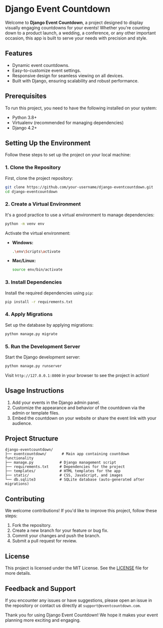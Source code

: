 # Django Event Countdown

Welcome to **Django Event Countdown**, a project designed to display visually engaging countdowns for your events! Whether you're counting down to a product launch, a wedding, a conference, or any other important occasion, this app is built to serve your needs with precision and style.

## Features

- Dynamic event countdowns.
- Easy-to-customize event settings.
- Responsive design for seamless viewing on all devices.
- Built with Django, ensuring scalability and robust performance.

## Prerequisites

To run this project, you need to have the following installed on your system:

- Python 3.8+
- Virtualenv (recommended for managing dependencies)
- Django 4.2+

## Setting Up the Environment

Follow these steps to set up the project on your local machine:

### 1. Clone the Repository

First, clone the project repository:
```bash
git clone https://github.com/your-username/django-eventcountdown.git
cd django-eventcountdown
```

### 2. Create a Virtual Environment

It's a good practice to use a virtual environment to manage dependencies:
```bash
python -m venv env
```

Activate the virtual environment:
- **Windows:**
  ```bash
  .\env\Scripts\activate
  ```
- **Mac/Linux:**
  ```bash
  source env/bin/activate
  ```

### 3. Install Dependencies

Install the required dependencies using `pip`:
```bash
pip install -r requirements.txt
```

### 4. Apply Migrations

Set up the database by applying migrations:
```bash
python manage.py migrate
```

### 5. Run the Development Server

Start the Django development server:
```bash
python manage.py runserver
```

Visit `http://127.0.0.1:8000` in your browser to see the project in action!

## Usage Instructions

1. Add your events in the Django admin panel.
2. Customize the appearance and behavior of the countdown via the admin or template files.
3. Embed the countdown on your website or share the event link with your audience.

## Project Structure

```plaintext
django-eventcountdown/
├── eventcountdown/       # Main app containing countdown functionality
├── manage.py            # Django management script
├── requirements.txt     # Dependencies for the project
├── templates/           # HTML templates for the app
├── static/              # CSS, JavaScript, and images
└── db.sqlite3           # SQLite database (auto-generated after migrations)
```

## Contributing

We welcome contributions! If you'd like to improve this project, follow these steps:

1. Fork the repository.
2. Create a new branch for your feature or bug fix.
3. Commit your changes and push the branch.
4. Submit a pull request for review.

## License

This project is licensed under the MIT License. See the [LICENSE](LICENSE) file for more details.

## Feedback and Support

If you encounter any issues or have suggestions, please open an issue in the repository or contact us directly at `support@eventcountdown.com`.

Thank you for using Django Event Countdown! We hope it makes your event planning more exciting and engaging.
